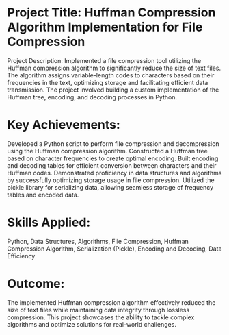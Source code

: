 # Project Title: Huffman Compression Algorithm Implementation for File Compression

Project Description:
Implemented a file compression tool utilizing the Huffman compression algorithm to significantly reduce the size of text files. The algorithm assigns variable-length codes to characters based on their frequencies in the text, optimizing storage and facilitating efficient data transmission. The project involved building a custom implementation of the Huffman tree, encoding, and decoding processes in Python.

# Key Achievements:

Developed a Python script to perform file compression and decompression using the Huffman compression algorithm.
Constructed a Huffman tree based on character frequencies to create optimal encoding.
Built encoding and decoding tables for efficient conversion between characters and their Huffman codes.
Demonstrated proficiency in data structures and algorithms by successfully optimizing storage usage in file compression.
Utilized the pickle library for serializing data, allowing seamless storage of frequency tables and encoded data.

# Skills Applied:
Python, Data Structures, Algorithms, File Compression, Huffman Compression Algorithm, Serialization (Pickle), Encoding and Decoding, Data Efficiency

# Outcome:
The implemented Huffman compression algorithm effectively reduced the size of text files while maintaining data integrity through lossless compression. This project showcases the ability to tackle complex algorithms and optimize solutions for real-world challenges.
